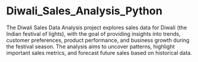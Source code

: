 # Diwali_Sales_Analysis_Python
The Diwali Sales Data Analysis project explores sales data for Diwali (the Indian festival of lights), with the goal of providing insights into trends, customer preferences, product performance, and business growth during the festival season. 
The analysis aims to uncover patterns, highlight important sales metrics, and forecast future sales based on historical data. 
